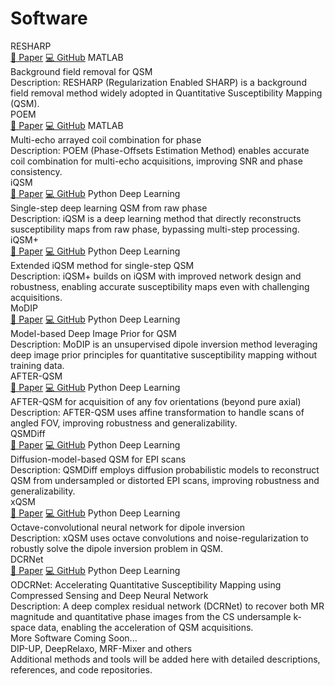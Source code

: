 # Software

<div class="software-list">

  <div class="software-card">
    <div class="software-header">
      <div class="software-title">RESHARP</div>
      <div class="software-actions">
        <a class="software-btn action" href="https://doi.org/10.1002/mrm.24765" target="_blank" rel="noopener">📄 Paper</a>
        <a class="software-btn action" href="https://github.com/sunhongfu/QSM/blob/master/background_field_removal/resharp.m" target="_blank" rel="noopener">💻 GitHub</a>
        <span class="software-tag matlab">MATLAB</span>
      </div>
    </div>
    <div class="software-authors">Background field removal for QSM</div>
    <div class="software-venue">Description: RESHARP (Regularization Enabled SHARP) is a background field removal method widely adopted in Quantitative Susceptibility Mapping (QSM).</div>
  </div>

  <div class="software-card">
    <div class="software-header">
      <div class="software-title">POEM</div>
      <div class="software-actions">
        <a class="software-btn action" href="ttps://doi.org/10.1002/mrm.27975" target="_blank" rel="noopener">📄 Paper</a>
        <a class="software-btn action" href="https://github.com/sunhongfu/QSM/blob/master/coil_combination/poem.m" target="_blank" rel="noopener">💻 GitHub</a>
        <span class="software-tag matlab">MATLAB</span>
      </div>
    </div>
    <div class="software-authors">Multi-echo arrayed coil combination for phase</div>
    <div class="software-venue">Description: POEM (Phase-Offsets Estimation Method) enables accurate coil combination for multi-echo acquisitions, improving SNR and phase consistency.</div>
  </div>

  <div class="software-card">
    <div class="software-header">
      <div class="software-title">iQSM</div>
      <div class="software-actions">
        <a class="software-btn action" href="https://doi.org/10.1016/j.neuroimage.2022.119410" target="_blank" rel="noopener">📄 Paper</a>
        <a class="software-btn action" href="https://github.com/sunhongfu/deepMRI/tree/master/iQSM" target="_blank" rel="noopener">💻 GitHub</a>
        <span class="software-tag python">Python</span>
        <span class="software-tag dl">Deep Learning</span>
      </div>
    </div>
    <div class="software-authors">Single-step deep learning QSM from raw phase</div>
    <div class="software-venue">Description: iQSM is a deep learning method that directly reconstructs susceptibility maps from raw phase, bypassing multi-step processing.</div>
  </div>

  <div class="software-card">
    <div class="software-header">
      <div class="software-title">iQSM+</div>
      <div class="software-actions">
        <a class="software-btn action" href="https://doi.org/10.1016/j.media.2024.103160" target="_blank" rel="noopener">📄 Paper</a>
        <a class="software-btn action" href="https://github.com/sunhongfu/deepMRI/tree/master/iQSM_Plus" target="_blank" rel="noopener">💻 GitHub</a>
        <span class="software-tag python">Python</span>
        <span class="software-tag dl">Deep Learning</span>
      </div>
    </div>
    <div class="software-authors">Extended iQSM method for single-step QSM</div>
    <div class="software-venue">Description: iQSM+ builds on iQSM with improved network design and robustness, enabling accurate susceptibility maps even with challenging acquisitions.</div>
  </div>

  <div class="software-card">
    <div class="software-header">
      <div class="software-title">MoDIP</div>
      <div class="software-actions">
        <a class="software-btn action" href="https://doi.org/10.1016/j.neuroimage.2024.120583" target="_blank" rel="noopener">📄 Paper</a>
        <a class="software-btn action" href="https://github.com/sunhongfu/deepMRI/tree/master/MoDIP" target="_blank" rel="noopener">💻 GitHub</a>
        <span class="software-tag python">Python</span>
        <span class="software-tag dl">Deep Learning</span>
      </div>
    </div>
    <div class="software-authors">Model-based Deep Image Prior for QSM</div>
    <div class="software-venue">Description: MoDIP is an unsupervised dipole inversion method leveraging deep image prior principles for quantitative susceptibility mapping without training data.</div>
  </div>

  <div class="software-card">
    <div class="software-header">
      <div class="software-title">AFTER-QSM</div>
      <div class="software-actions">
        <a class="software-btn action" href="https://doi.org/10.1016/j.neuroimage.2022.119842" target="_blank" rel="noopener">📄 Paper</a>
        <a class="software-btn action" href="https://github.com/sunhongfu/deepMRI/tree/master/AFTER-QSM" target="_blank" rel="noopener">💻 GitHub</a>
        <span class="software-tag python">Python</span>
        <span class="software-tag dl">Deep Learning</span>
      </div>
    </div>
    <div class="software-authors">AFTER-QSM for acquisition of any fov orientations (beyond pure axial) </div>
    <div class="software-venue">Description: AFTER-QSM uses affine transformation to handle scans of angled FOV, improving robustness and generalizability.</div>
  </div>

  <div class="software-card">
    <div class="software-header">
      <div class="software-title">QSMDiff</div>
      <div class="software-actions">
        <a class="software-btn action" href="#" target="_blank" rel="noopener">📄 Paper</a>
        <a class="software-btn action" href="#" target="_blank" rel="noopener">💻 GitHub</a>
        <span class="software-tag python">Python</span>
        <span class="software-tag dl">Deep Learning</span>
      </div>
    </div>
    <div class="software-authors">Diffusion-model-based QSM for EPI scans</div>
    <div class="software-venue">Description: QSMDiff employs diffusion probabilistic models to reconstruct QSM from undersampled or distorted EPI scans, improving robustness and generalizability.</div>
  </div>

  <div class="software-card">
    <div class="software-header">
      <div class="software-title">xQSM</div>
      <div class="software-actions">
        <a class="software-btn action" href="https://doi.org/10.1002/nbm.4461" target="_blank" rel="noopener">📄 Paper</a>
        <a class="software-btn action" href="https://github.com/sunhongfu/deepMRI/tree/master/xQSM" target="_blank" rel="noopener">💻 GitHub</a>
        <span class="software-tag python">Python</span>
        <span class="software-tag dl">Deep Learning</span>
      </div>
    </div>
    <div class="software-authors">Octave-convolutional neural network for dipole inversion</div>
    <div class="software-venue">Description: xQSM uses octave convolutions and noise-regularization to robustly solve the dipole inversion problem in QSM.</div>
  </div>

  <div class="software-card">
    <div class="software-header">
      <div class="software-title">DCRNet</div>
      <div class="software-actions">
        <a class="software-btn action" href="https://doi.org/10.1016/j.neuroimage.2021.118404" target="_blank" rel="noopener">📄 Paper</a>
        <a class="software-btn action" href="https://github.com/sunhongfu/deepMRI/tree/master/DCRNet" target="_blank" rel="noopener">💻 GitHub</a>
        <span class="software-tag python">Python</span>
        <span class="software-tag dl">Deep Learning</span>
      </div>
    </div>
    <div class="software-authors">ODCRNet: Accelerating Quantitative Susceptibility Mapping using Compressed Sensing and Deep Neural Network</div>
    <div class="software-venue">Description: A deep complex residual network (DCRNet) to recover both MR magnitude and quantitative phase images from the CS undersample k-space data, enabling the acceleration of QSM acquisitions.</div>
  </div>

  <div class="software-card">
    <div class="software-header">
      <div class="software-title">More Software Coming Soon...</div>
    </div>
    <div class="software-authors">DIP-UP, DeepRelaxo, MRF-Mixer and others</div>
    <div class="software-venue">Additional methods and tools will be added here with detailed descriptions, references, and code repositories.</div>
  </div>

</div>